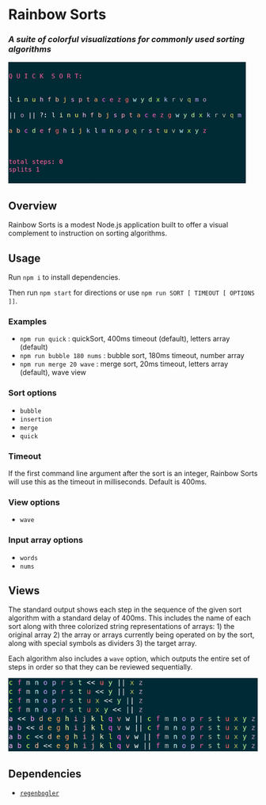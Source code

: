 # Rainbow Sorts

### *A suite of colorful visualizations for commonly used sorting algorithms*
 

![Standard View](./assets/quick480.gif)

## Overview

Rainbow Sorts is a modest Node.js application built to offer a visual complement to instruction on sorting algorithms.

## Usage
Run `npm i` to install dependencies.

Then run `npm start` for directions or use `npm run SORT [ TIMEOUT [ OPTIONS ]]`.

### Examples
* `npm run quick` : quickSort, 400ms timeout (default), letters array (default)
* `npm run bubble 180 nums` : bubble sort, 180ms timeout, number array
* `npm run merge 20 wave` : merge sort, 20ms timeout, letters array (default), wave view

### Sort options
* `bubble`
* `insertion`
* `merge`
* `quick`

### Timeout
If the first command line argument after the sort is an integer, Rainbow Sorts will use this as the timeout in milliseconds. Default is 400ms.

### View options
* `wave`

### Input array options
* `words`
* `nums`

## Views

The standard output shows each step in the sequence of the given sort algorithm with a standard delay of 400ms. This includes the name of each sort along with three colorized string representations of arrays: 1) the original array 2) the array or arrays currently being operated on by the sort, along with special symbols as dividers 3) the target array. 

Each algorithm also includes a `wave` option, which outputs the entire set of steps in order so that they can be reviewed sequentially.

![Wave View](./assets/wave.png)

## Dependencies

* [`regenbogler`](https://github.com/jeremyrrose/regenbogler)

